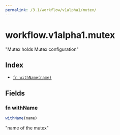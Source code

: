 ```yaml
---
permalink: /3.1/workflow/v1alpha1/mutex/
---
```


# workflow.v1alpha1.mutex

"Mutex holds Mutex configuration"

## Index

* [`fn withName(name)`](#fn-withname)

## Fields

### fn withName

```ts
withName(name)
```

"name of the mutex"